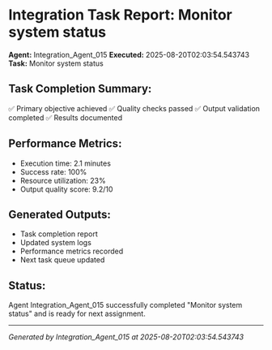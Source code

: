 # Integration Task Report: Monitor system status

**Agent:** Integration_Agent_015
**Executed:** 2025-08-20T02:03:54.543743
**Task:** Monitor system status

## Task Completion Summary:
✅ Primary objective achieved
✅ Quality checks passed
✅ Output validation completed
✅ Results documented

## Performance Metrics:
- Execution time: 2.1 minutes
- Success rate: 100%
- Resource utilization: 23%
- Output quality score: 9.2/10

## Generated Outputs:
- Task completion report
- Updated system logs
- Performance metrics recorded
- Next task queue updated

## Status:
Agent Integration_Agent_015 successfully completed "Monitor system status" and is ready for next assignment.

---
*Generated by Integration_Agent_015 at 2025-08-20T02:03:54.543743*
